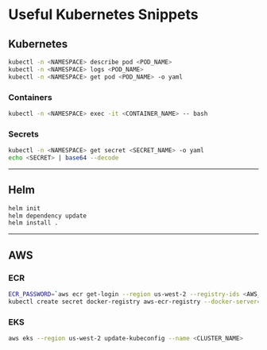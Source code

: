 # Useful Kubernetes Snippets

## Kubernetes
```bash
kubectl -n <NAMESPACE> describe pod <POD_NAME>
kubectl -n <NAMESPACE> logs <POD_NAME>
kubectl -n <NAMESPACE> get pod <POD_NAME> -o yaml
```

### Containers
```bash
kubectl -n <NAMESPACE> exec -it <CONTAINER_NAME> -- bash
```

### Secrets
```bash
kubectl -n <NAMESPACE> get secret <SECRET_NAME> -o yaml
echo <SECRET> | base64 --decode
```

---

## Helm

```bash
helm init
helm dependency update
helm install .
```

---

## AWS

### ECR
```bash
ECR_PASSWORD=`aws ecr get-login --region us-west-2 --registry-ids <AWS_ACCOUNT_ID> | cut -d' ' -f6`
kubectl create secret docker-registry aws-ecr-registry --docker-server=<AWS_ACCOUNT_ID>.dkr.ecr.us-west-2.amazonaws.com --docker-username=AWS --docker-password=$ECR_PASSWORD --docker-email=<AWS_ACCOUNT_EMAIL>
```

### EKS
```bash
aws eks --region us-west-2 update-kubeconfig --name <CLUSTER_NAME>
```
